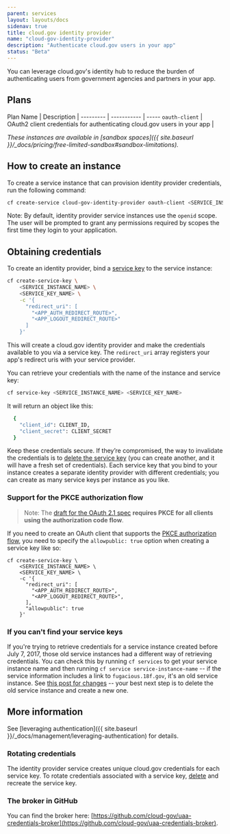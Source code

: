 ```yaml
---
parent: services
layout: layouts/docs
sidenav: true
title: cloud.gov identity provider
name: "cloud-gov-identity-provider"
description: "Authenticate cloud.gov users in your app"
status: "Beta"
---
```


You can leverage cloud.gov's identity hub to reduce the burden of authenticating users from government agencies and partners in your app.

## Plans

Plan Name | Description |
--------- | ----------- | -----
`oauth-client` | OAuth2 client credentials for authenticating cloud.gov users in your app |

*These instances are available in [sandbox spaces]({{ site.baseurl }}/_docs/pricing/free-limited-sandbox#sandbox-limitations).*

## How to create an instance

To create a service instance that can provision identity provider credentials, run the following command:

```sh
cf create-service cloud-gov-identity-provider oauth-client <SERVICE_INSTANCE_NAME>
```

Note: By default, identity provider service instances use the `openid` scope. The user will be prompted
to grant any permissions required by scopes the first time they login to your application.

## Obtaining credentials

To create an identity provider, bind a [service key](https://docs.cloudfoundry.org/devguide/services/service-keys.html) to the service instance:

```bash
cf create-service-key \
    <SERVICE_INSTANCE_NAME> \
    <SERVICE_KEY_NAME> \
    -c '{
      "redirect_uri": [
        "<APP_AUTH_REDIRECT_ROUTE>",
        "<APP_LOGOUT_REDIRECT_ROUTE>"
      ]
    }'
```

This will create a cloud.gov identity provider and make the credentials available to you via a service key.
The `redirect_uri` array registers your app's redirect uris with your service provider.

You can retrieve your credentials with the name of the instance and service key:

```sh
cf service-key <SERVICE_INSTANCE_NAME> <SERVICE_KEY_NAME>
```

It will return an object like this:

```bash
  {
    "client_id": CLIENT_ID,
    "client_secret": CLIENT_SECRET
  }
```

Keep these credentials secure. If they’re compromised, the way to invalidate the credentials is to [delete the service key](https://docs.cloudfoundry.org/devguide/services/service-keys.html#delete) (you can create another, and it will have a fresh set of credentials). Each service key that you bind to your instance creates a separate identity provider with different credentials; you can create as many service keys per instance as you like. <!-- this advice should match on /docs/services/cloud-gov-service-account/ + /docs/services/cloud-gov-identity-provider/ -->

### Support for the PKCE authorization flow

> Note: The [draft for the OAuth 2.1 spec](https://oauth.net/2.1/) **requires PKCE for all clients using the authorization code flow**.

If you need to create an OAuth client that supports the [PKCE authorization flow](https://dropbox.tech/developers/pkce--what-and-why-), you need to specify the `allowpublic: true` option when creating a service key like so:

```shell
cf create-service-key \
    <SERVICE_INSTANCE_NAME> \
    <SERVICE_KEY_NAME> \
    -c '{
      "redirect_uri": [
        "<APP_AUTH_REDIRECT_ROUTE>",
        "<APP_LOGOUT_REDIRECT_ROUTE>",
      ],
      "allowpublic": true
    }'
```

### If you can't find your service keys

<!-- this description matches on cloud-gov-identity-provider.md and cloud-gov-service-account.md -->

If you're trying to retrieve credentials for a service instance created before July 7, 2017, those old service instances had a different way of retrieving credentials. You can check this by running `cf services` to get your service instance name and then running `cf service service-instance-name` -- if the service information includes a link to `fugacious.18f.gov`, it's an old service instance. See [this post for changes](/2017/07/07/changes-to-credentials-broker) -- your best next step is to delete the old service instance and create a new one.

## More information

See [leveraging authentication]({{ site.baseurl }}/_docs/management/leveraging-authentication) for details.

### Rotating credentials

The identity provider service creates unique cloud.gov credentials for each service key. To rotate credentials associated with a service key, [delete](https://docs.cloudfoundry.org/devguide/services/service-keys.html#delete) and recreate the service key.

### The broker in GitHub

You can find the broker here: [https://github.com/cloud-gov/uaa-credentials-broker](https://github.com/cloud-gov/uaa-credentials-broker).
